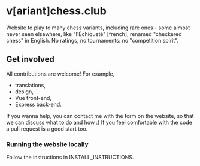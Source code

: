 # v[ariant]chess.club

Website to play to many chess variants, including rare ones - some almost
never seen elsewhere, like "l'&Eacute;chiquet&eacute;" [french], renamed "checkered chess"
in English. No ratings, no tournaments: no "competition spirit".

## Get involved

All contributions are welcome! For example,
 - translations,
 - design,
 - Vue front-end,
 - Express back-end.

If you wanna help, you can contact me with the form on the website,
so that we can discuss what to do and how :)
If you feel comfortable with the code a pull request is a good start too.

### Running the website locally

Follow the instructions in INSTALL\_INSTRUCTIONS.
